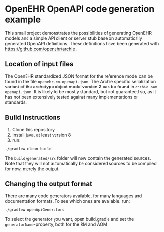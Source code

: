 # OpenEHR OpenAPI code generation example

This small project demonstrates the possibilities of generating OpenEHR models and a simple API client or server stub base on automatically generated OpenAPI definitions. These definitions have been generated with https://github.com/openehr/archie .

## Location of input files
The OpenEHR standardized JSON format for the reference model can be found in the file `openehr-rm-openapi.json`. 
The Archie specific serialization variant of the archetype object model version 2 can be found in `archie-aom-openapi.json`. It is likely to be mostly standard, but not guaranteed so, as it has not been extensively tested against many implementations or standards.

## Build Instructions

1. Clone this repository
2. Install java, at least version 8
3. run:

```
./gradlew clean build
```

The `build/generated/src` folder will now contain the generated sources. Note that they will not automatically be considered sources to be compiled for now, merely the output.


## Changing the output format

There are many code generators available, for many languages and documentation formats. To see which ones are available, run:

```
./gradlew openApiGenerators
```

To select the generator you want, open build.gradle and set the `generatorName`-property, both for the RM and AOM
